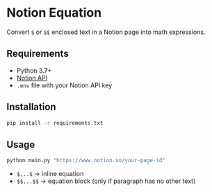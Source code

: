 # Notion Equation

Convert `$` or `$$` enclosed text in a Notion page into math expressions.

## Requirements

- Python 3.7+
- [Notion API](https://developers.notion.com/docs/getting-started)
- `.env` file with your Notion API key

## Installation

```bash
pip install -r requirements.txt
```

## Usage

```bash
python main.py "https://www.notion.so/your-page-id"
```

- `$...$` → inline equation
- `$$...$$` → equation block (only if paragraph has no other text)
